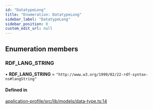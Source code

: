 ```yaml
---
id: "DatatypeLong"
title: "Enumeration: DatatypeLong"
sidebar_label: "DatatypeLong"
sidebar_position: 0
custom_edit_url: null
---
```


## Enumeration members

### RDF\_LANG\_STRING

• **RDF\_LANG\_STRING** = `"http://www.w3.org/1999/02/22-rdf-syntax-ns#langString"`

#### Defined in

[application-profile/src/lib/models/data-type.ts:14](https://github.com/cognizone/ng-cognizone/blob/0401c67/libs/application-profile/src/lib/models/data-type.ts#L14)
